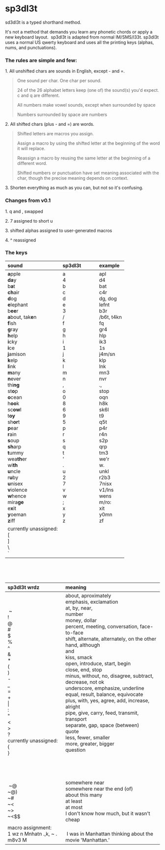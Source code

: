 sp3dl3t
=======

sd3dl3t is a typed shorthand method.

It's not a method that demands you learn any phonetic chords or apply a new keyboard layout.&nbsp; sp3dl3t is adapted from normal IM/SMS/l33t. sp3dl3t uses a normal US qwerty keyboard and uses all the printing keys (alphas, nums, and punctuations).</p>
<h3>The rules are simple and few:</h3>
<p>1. All unshifted chars are sounds in English, except - and =.</p>
<blockquote>
<p>One sound per char. One char per sound.</p>
<p>24 of the 26 alphabet letters keep (one of) the sound(s) you'd expect. c and q are different.</p>
<p>All numbers make vowel sounds, except when surrounded by space</p>
<p>Numbers surrounded by space are numbers</p>
</blockquote>
<p>2. All shifted chars (plus - and =) are words.</p>
<blockquote>
<p>Shifted letters are macros you assign.</p>
<p>Assign a macro by using the shifted letter at the beginning of the word it will replace.</p>
<p>Reassign a macro by reusing the same letter at the beginning of a different word.</p>
<p>Shifted numbers or punctuation have set meaning associated with the char, though the precise meaning depends on context.</p>
</blockquote>
<p>3. Shorten everything as much as you can, but not so it's confusing.</p>
<h3>Changes from v0.1</h3>
<p>1. q and , swapped</p>
<p>2. 7 assigned to short u</p>
<p>3. shifted alphas assigned to user-generated macros</p>
<p>4. ^ reassigned</p>
<h3>The keys<br /></h3>
<table class="plain" align="center">
<tbody>
<tr>
<th align="left">sound&nbsp;&nbsp;&nbsp;&nbsp;&nbsp;&nbsp;&nbsp;&nbsp;&nbsp;&nbsp;&nbsp;&nbsp;&nbsp;&nbsp;&nbsp;&nbsp;&nbsp;&nbsp;&nbsp;&nbsp;&nbsp;&nbsp;&nbsp;&nbsp;&nbsp; <br /></th>
<th align="left">sp3dl3t&nbsp;&nbsp;&nbsp;&nbsp; &nbsp; &nbsp; &nbsp; <br /></th>
<th align="left">example</th>
</tr>
</tbody>
<tbody>
<tr>
<td><strong>a</strong>pple<br /><strong>da</strong>y<br />b<strong>a</strong>t<br /><strong>ch</strong>air<br /><strong>d</strong>og<br /><strong>e</strong>lephant<br />b<strong>ee</strong>r<br /><strong>a</strong>bout, tak<strong>e</strong>n<br /><strong>f</strong>ish<br /><strong>g</strong>ray<br /><strong>h</strong>elp<br /><strong>i</strong>cky<br /><strong>i</strong>ce<br /><strong>j</strong>amison<br /><strong>k</strong>elp<br /><strong>l</strong>ink<br /><strong>m</strong>any<br /><strong>n</strong>ever<br />thi<strong>ng</strong><br />st<strong>o</strong>p<br /><strong>o</strong>cean<br />h<strong>oo</strong>k<br />sc<strong>ow</strong>l<br />t<strong>oy</strong><br />sh<strong>or</strong>t<br /><strong>p</strong>ear<br /><strong>r</strong>ain<br /><strong>s</strong>oup<br /><strong>sh</strong>arp<br /><strong>t</strong>ummy<br />wea<strong>th</strong>er<br />wi<strong>th</strong><br /><strong>u</strong>ncle<br />r<strong>u</strong>by<br /><strong>u</strong>nisex<br /><strong>v</strong>iolence<br /><strong>w</strong>hence<br />mira<strong>ge</strong><br />e<strong>x</strong>it<br /><strong>y</strong>oeman<br /><strong>z</strong>iff</td>
<td>a<br />4<br />b<br />c<br />d<br />e<br />3<br />/<br />f<br />g<br />h<br />i<br />1<br />j<br />k<br />l<br />m<br />n<br />,<br />o<br />0<br />8<br />6<br />9<br />5<br />p<br />r<br />s<br />q<br />t<br />'<br />.<br />u<br />2<br />7<br />v<br />w<br />;<br />x<br />y<br />z</td>
<td>apl<br />d4<br />bat<br />c4r<br />dg, dog<br />lefnt<br />b3r<br />/b6t, t4kn <br />fq<br />gr4<br />hlp<br />ik3<br />1s<br />j4m/sn<br />klp<br />lnk<br />mn3<br />nvr<br />.,<br />stop<br />oqn<br />h8k<br />sk6l<br />t9<br />q5t<br />p4r<br />r4n<br />s2p<br />qrp<br />tm3<br />we'r<br />w.<br />unkl<br />r2b3<br />7nisx<br />v1/lns<br />wens<br />m/ro:<br />xit<br />y0mn<br />zf</td>
</tr>
<tr>
<td>currently unassigned:<br />[<br />]<br />\<br />`<br /></td>
<td><br /></td>
<td><br /></td>
</tr>
</tbody>
</table>
<p align="left">&nbsp;</p>
<div align="center">&nbsp;</div>
<table class="plain" align="center">
<tbody>
<tr>
<th align="left">sp3dl3t wrdz<br /></th>
<th align="left">meaning</th>
</tr>
</tbody>
<tbody>
<tr align="center">
<td align="left">&nbsp;~<br />!<br />@<br />#<br />$<br />%<br />^<br />&amp;<br />*<br />(<br />)<br />-<br />_<br />=<br />+<br />|<br />:<br />"<br />&lt;<br />&gt;<br />?<br />currently unassigned:<br />{<br />}<br /><br /></td>
<td align="left">about, aproximately<br />emphasis, exclamation<br />at, by, near, <br />number<br />money, dollar<br />percent, meeting, conversation, face-to-face<br />shift, alternate, alternately, on the other hand, although<br />and<br />kiss, smack<br />open, introduce, start, begin<br />close, end, stop<br />minus, without, no, disagree, subtract, decrease, not ok<br />underscore, emphasize, underline<br />equal, result, balance, equivocate<br />plus, with, yes, agree, add, increase, alright<br />pipe, give, carry, feed, transmit, transport<br />separate, gap, space (between)<br />quote<br />less, fewer, smaller<br />more, greater, bigger<br />question<br /><br /><br /><br /><br /></td>
</tr>
<tr align="center">
<td align="left">&nbsp;~@<br />~@)<br />~#<br />~&lt;<br />~&gt;<br />~&lt;$$</td>
<td align="left">somewhere near<br />somewhere near the end (of)<br />about this many<br />at least<br />at most<br />I don't know how much, but it wasn't cheap</td>
</tr>
<tr>
<td>macro assignment:<br />1 wz n Mnhatn .,k, ~ . m8v3 M<br /></td>
<td><br />&nbsp;I was in Manhattan thinking about the movie 'Manhattan.'<br /></td>
</tr>
</tbody>
</table>
